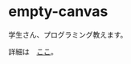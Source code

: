 # empty-canvas
学生さん、プログラミング教えます。

詳細は　[ここ](https://www.facebook.com/nkazuyoshi/posts/2503451683275505)。

